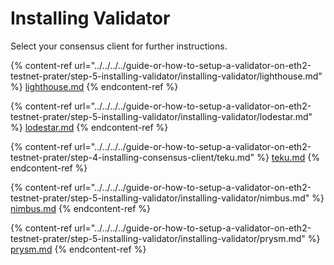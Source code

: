 # Installing Validator

Select your consensus client for further instructions.

{% content-ref url="../../../../guide-or-how-to-setup-a-validator-on-eth2-testnet-prater/step-5-installing-validator/installing-validator/lighthouse.md" %}
[lighthouse.md](../../../../guide-or-how-to-setup-a-validator-on-eth2-testnet-prater/step-5-installing-validator/installing-validator/lighthouse.md)
{% endcontent-ref %}

{% content-ref url="../../../../guide-or-how-to-setup-a-validator-on-eth2-testnet-prater/step-5-installing-validator/installing-validator/lodestar.md" %}
[lodestar.md](../../../../guide-or-how-to-setup-a-validator-on-eth2-testnet-prater/step-5-installing-validator/installing-validator/lodestar.md)
{% endcontent-ref %}

{% content-ref url="../../../../guide-or-how-to-setup-a-validator-on-eth2-testnet-prater/step-4-installing-consensus-client/teku.md" %}
[teku.md](../../../../guide-or-how-to-setup-a-validator-on-eth2-testnet-prater/step-4-installing-consensus-client/teku.md)
{% endcontent-ref %}

{% content-ref url="../../../../guide-or-how-to-setup-a-validator-on-eth2-testnet-prater/step-5-installing-validator/installing-validator/nimbus.md" %}
[nimbus.md](../../../../guide-or-how-to-setup-a-validator-on-eth2-testnet-prater/step-5-installing-validator/installing-validator/nimbus.md)
{% endcontent-ref %}

{% content-ref url="../../../../guide-or-how-to-setup-a-validator-on-eth2-testnet-prater/step-5-installing-validator/installing-validator/prysm.md" %}
[prysm.md](../../../../guide-or-how-to-setup-a-validator-on-eth2-testnet-prater/step-5-installing-validator/installing-validator/prysm.md)
{% endcontent-ref %}
